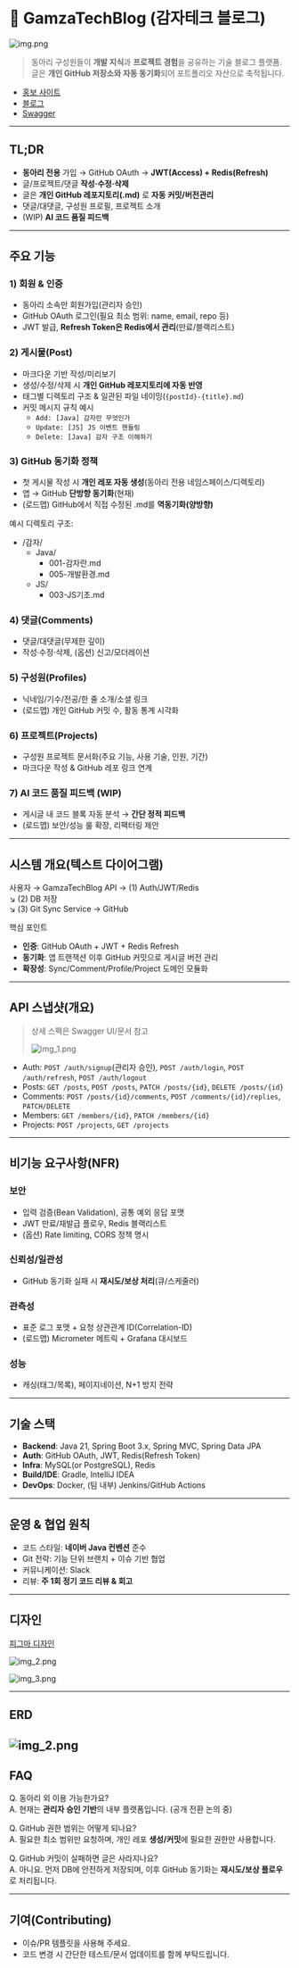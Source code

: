 # 🥔 GamzaTechBlog (감자테크 블로그)

![img.png](images/img8.png)

> 동아리 구성원들이 **개발 지식**과 **프로젝트 경험**을 공유하는 기술 블로그 플랫폼.  
> 글은 **개인 GitHub 저장소와 자동 동기화**되어 포트폴리오 자산으로 축적됩니다.

- [홍보 사이트](https://www.gamzatech.site/)
- [블로그](https://app.gamzatech.site/)
- [Swagger](https://gamzatech.site/swagger-ui/index.html)

---

## TL;DR

- **동아리 전용** 가입 → GitHub OAuth → **JWT(Access) + Redis(Refresh)**
- 글/프로젝트/댓글 **작성·수정·삭제**
- 글은 **개인 GitHub 레포지토리(.md)** 로 **자동 커밋/버전관리**
- 댓글/대댓글, 구성원 프로필, 프로젝트 소개
- (WIP) **AI 코드 품질 피드백**

---

## 주요 기능

### 1) 회원 & 인증

- 동아리 소속만 회원가입(관리자 승인)
- GitHub OAuth 로그인(필요 최소 범위: name, email, repo 등)
- JWT 발급, **Refresh Token은 Redis에서 관리**(만료/블랙리스트)

### 2) 게시물(Post)

- 마크다운 기반 작성/미리보기
- 생성/수정/삭제 시 **개인 GitHub 레포지토리에 자동 반영**
- 태그별 디렉토리 구조 & 일관된 파일 네이밍(`{postId}-{title}.md`)
- 커밋 메시지 규칙 예시
    - `Add: [Java] 감자란 무엇인가`
    - `Update: [JS] JS 이벤트 핸들링`
    - `Delete: [Java] 감자 구조 이해하기`

### 3) GitHub 동기화 정책

- 첫 게시물 작성 시 **개인 레포 자동 생성**(동아리 전용 네임스페이스/디렉토리)
- 앱 → GitHub **단방향 동기화**(현재)
- (로드맵) GitHub에서 직접 수정된 .md를 **역동기화(양방향)**

예시 디렉토리 구조:

- /감자/
    - Java/
        - 001-감자란.md
        - 005-개발환경.md
    - JS/
        - 003-JS기초.md

### 4) 댓글(Comments)

- 댓글/대댓글(무제한 깊이)
- 작성·수정·삭제, (옵션) 신고/모더레이션

### 5) 구성원(Profiles)

- 닉네임/기수/전공/한 줄 소개/소셜 링크
- (로드맵) 개인 GitHub 커밋 수, 활동 통계 시각화

### 6) 프로젝트(Projects)

- 구성원 프로젝트 문서화(주요 기능, 사용 기술, 인원, 기간)
- 마크다운 작성 & GitHub 레포 링크 연계

### 7) AI 코드 품질 피드백 (WIP)

- 게시글 내 코드 블록 자동 분석 → **간단 정적 피드백**
- (로드맵) 보안/성능 룰 확장, 리팩터링 제안

---

## 시스템 개요(텍스트 다이어그램)

사용자 → GamzaTechBlog API → (1) Auth/JWT/Redis  
↘ (2) DB 저장  
↘ (3) Git Sync Service → GitHub

핵심 포인트

- **인증**: GitHub OAuth + JWT + Redis Refresh
- **동기화**: 앱 트랜잭션 이후 GitHub 커밋으로 게시글 버전 관리
- **확장성**: Sync/Comment/Profile/Project 도메인 모듈화

---

## API 스냅샷(개요)

> 상세 스펙은 Swagger UI/문서 참고
>
> ![img_1.png](images/img_1.png)

- Auth: `POST /auth/signup`(관리자 승인), `POST /auth/login`, `POST /auth/refresh`, `POST /auth/logout`
- Posts: `GET /posts`, `POST /posts`, `PATCH /posts/{id}`, `DELETE /posts/{id}`
- Comments: `POST /posts/{id}/comments`, `POST /comments/{id}/replies`, `PATCH/DELETE`
- Members: `GET /members/{id}`, `PATCH /members/{id}`
- Projects: `POST /projects`, `GET /projects`

---

## 비기능 요구사항(NFR)

### 보안

- 입력 검증(Bean Validation), 공통 예외 응답 포맷
- JWT 만료/재발급 플로우, Redis 블랙리스트
- (옵션) Rate limiting, CORS 정책 명시

### 신뢰성/일관성

- GitHub 동기화 실패 시 **재시도/보상 처리**(큐/스케줄러)

### 관측성

- 표준 로그 포맷 + 요청 상관관계 ID(Correlation-ID)
- (로드맵) Micrometer 메트릭 + Grafana 대시보드

### 성능

- 캐싱(태그/목록), 페이지네이션, N+1 방지 전략

---

## 기술 스택

- **Backend**: Java 21, Spring Boot 3.x, Spring MVC, Spring Data JPA
- **Auth**: GitHub OAuth, JWT, Redis(Refresh Token)
- **Infra**: MySQL(or PostgreSQL), Redis
- **Build/IDE**: Gradle, IntelliJ IDEA
- **DevOps**: Docker, (팀 내부) Jenkins/GitHub Actions

---

## 운영 & 협업 원칙

- 코드 스타일: **네이버 Java 컨벤션** 준수
- Git 전략: 기능 단위 브랜치 + 이슈 기반 협업
- 커뮤니케이션: Slack
- 리뷰: **주 1회 정기 코드 리뷰 & 회고**

---

## 디자인

[피그마 디자인](https://www.figma.com/design/of5OcgQXWW3gnDLtVNz3Yk/Untitled?node-id=0-1&p=f&t=Q0LQnmoAtvx4tU5i-0)

![img_2.png](images/img_2.png)

![img_3.png](images/img_3.png)

---

## ERD

![img_2.png](images/erd.png)
---

## FAQ

Q. 동아리 외 이용 가능한가요?  
A. 현재는 **관리자 승인 기반**의 내부 플랫폼입니다. (공개 전환 논의 중)

Q. GitHub 권한 범위는 어떻게 되나요?  
A. 필요한 최소 범위만 요청하며, 개인 레포 **생성/커밋**에 필요한 권한만 사용합니다.

Q. GitHub 커밋이 실패하면 글은 사라지나요?  
A. 아니요. 먼저 DB에 안전하게 저장되며, 이후 GitHub 동기화는 **재시도/보상 플로우**로 처리됩니다.

---

## 기여(Contributing)

- 이슈/PR 템플릿을 사용해 주세요.
- 코드 변경 시 간단한 테스트/문서 업데이트를 함께 부탁드립니다.


